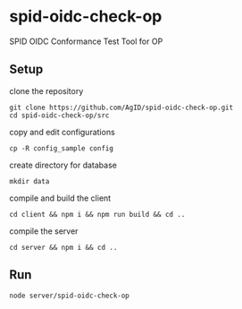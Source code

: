 # spid-oidc-check-op
SPID OIDC Conformance Test Tool for OP

## Setup
clone the repository
```
git clone https://github.com/AgID/spid-oidc-check-op.git
cd spid-oidc-check-op/src
```
copy and edit configurations
```
cp -R config_sample config
```
create directory for database
```
mkdir data
```
compile and build the client
```
cd client && npm i && npm run build && cd ..
```
compile the server
```
cd server && npm i && cd ..
```

## Run
```
node server/spid-oidc-check-op
```

